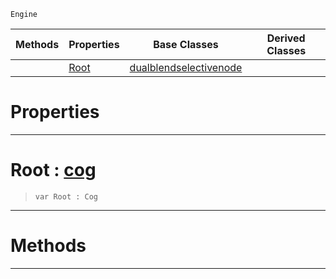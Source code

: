  `Engine`

|Methods|Properties|Base Classes|Derived Classes|
|---|---|---|---|
| |[ Root](https://github.com/zeroengineteam/ZeroDocs/code_reference/class_reference/selectivenode.markdown#root-zero-engine-documen)|[dualblendselectivenode](https://github.com/zeroengineteam/ZeroDocs/code_reference/class_reference/dualblendselectivenode.markdown)| |


 #  Properties


---  
 #  Root : [cog](https://github.com/zeroengineteam/ZeroDocs/code_reference/class_reference/cog.markdown)

> 
> ``` lang=cpp, name=Zilch
> var Root : Cog


---  
 #  Methods


---  
 

 